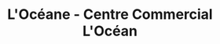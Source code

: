 ---
title: "L'Océane - Centre Commercial L'Océan"
url: /tarnos/loceane-centre-commercial-locean/
shop: marchand de journaux
---